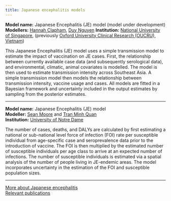 ```yaml
---
title: Japanese encephalitis models
---
```


**Model name:** Japanese Encephalitis (JE) model (model under development)  
**Modellers:** [Hannah Clapham](https://www.researchgate.net/profile/Hannah_Clapham), [Duy Nguyen](https://www.researchgate.net/profile/Hannah_Clapham)
**Institution:** [National University of Singapore](https://nus.edu.sg/), (previously [Oxford University Clinical Research (OUCRU), Vietnam](https://www.tropicalmedicine.ox.ac.uk/vietnam-oucru))

This Japanese Encephalitis (JE) model uses a simple transmission model to estimate the impact of vaccination on JE cases. First, the relationship between currently available case data (and subsequently serological data), and environmental, climatic, animal covariates is modelled. The model is then used to estimate transmission intensity across Southeast Asia. A simple transmission model then models the relationship between transmission intensity, vaccine usage and cases.  All models are fitted in a Bayesian framework and uncertainty included in the output estimates by sampling from the posterior estimates.    

---   

**Model name:** Japanese Encephalitis (JE) model   
**Modeller:** [Sean Moore](http://biology.nd.edu/people/sean-moore/) and [Tran Minh Quan](https://www.linkedin.com/in/quan-tran-minh-148a43116/?ppe=1)       
**Institution:** [University of Notre Dame](https://www.nd.edu/)   

The number of cases, deaths, and DALYs are calculated by first estimating a national or sub-national level force of infection (FOI) rate per susceptible individual from age-specific case and seroprevalence data prior to the introduction of vaccine. The FOI is then multiplied by the estimated number of susceptible individuals per age class to arrive at an expected number of infections. The number of susceptible individuals is estimated via a spatial analysis of the number of people living in JE-endemic areas. The model incorporates uncertainty in the estimation of the FOI and susceptible population sizes. 

---    

[More about Japanese encephalitis](/diseases/je)  
[Relevant publications](/publications#je)
